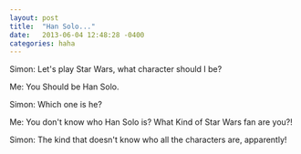 ```yaml
---
layout: post
title:  "Han Solo..."
date:   2013-06-04 12:48:28 -0400
categories: haha
---
```


Simon: Let's play Star Wars, what character should I be?

Me: You Should be Han Solo.

Simon: Which one is he?

Me: You don't know who Han Solo is? What Kind of Star Wars fan are you?!

Simon: The kind that doesn't know who all the characters are, apparently!
